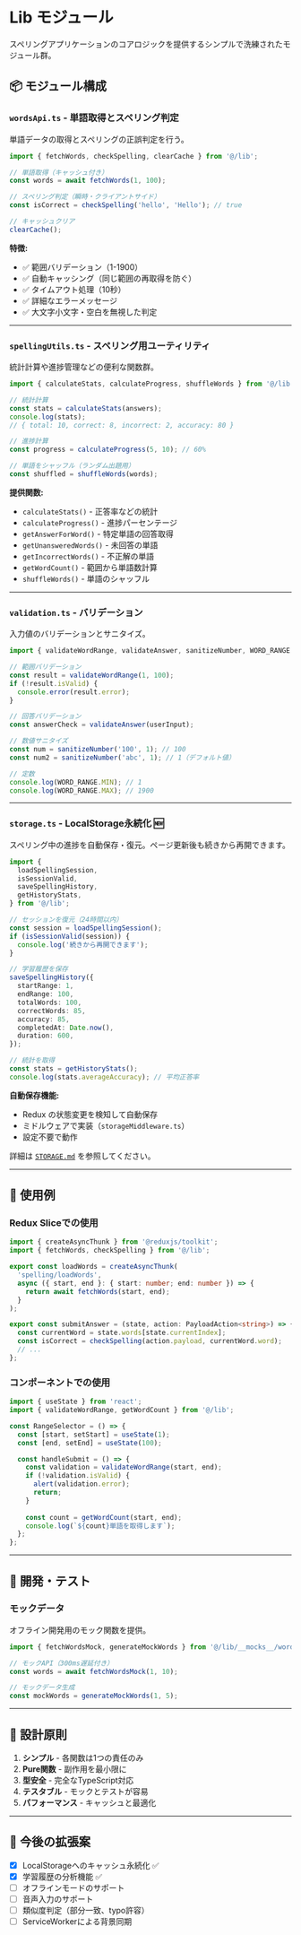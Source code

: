 # Lib モジュール

スペリングアプリケーションのコアロジックを提供するシンプルで洗練されたモジュール群。

## 📦 モジュール構成

### `wordsApi.ts` - 単語取得とスペリング判定

単語データの取得とスペリングの正誤判定を行う。

```typescript
import { fetchWords, checkSpelling, clearCache } from '@/lib';

// 単語取得（キャッシュ付き）
const words = await fetchWords(1, 100);

// スペリング判定（瞬時・クライアントサイド）
const isCorrect = checkSpelling('hello', 'Hello'); // true

// キャッシュクリア
clearCache();
```

**特徴:**
- ✅ 範囲バリデーション（1-1900）
- ✅ 自動キャッシング（同じ範囲の再取得を防ぐ）
- ✅ タイムアウト処理（10秒）
- ✅ 詳細なエラーメッセージ
- ✅ 大文字小文字・空白を無視した判定

---

### `spellingUtils.ts` - スペリング用ユーティリティ

統計計算や進捗管理などの便利な関数群。

```typescript
import { calculateStats, calculateProgress, shuffleWords } from '@/lib';

// 統計計算
const stats = calculateStats(answers);
console.log(stats);
// { total: 10, correct: 8, incorrect: 2, accuracy: 80 }

// 進捗計算
const progress = calculateProgress(5, 10); // 60%

// 単語をシャッフル（ランダム出題用）
const shuffled = shuffleWords(words);
```

**提供関数:**
- `calculateStats()` - 正答率などの統計
- `calculateProgress()` - 進捗パーセンテージ
- `getAnswerForWord()` - 特定単語の回答取得
- `getUnansweredWords()` - 未回答の単語
- `getIncorrectWords()` - 不正解の単語
- `getWordCount()` - 範囲から単語数計算
- `shuffleWords()` - 単語のシャッフル

---

### `validation.ts` - バリデーション

入力値のバリデーションとサニタイズ。

```typescript
import { validateWordRange, validateAnswer, sanitizeNumber, WORD_RANGE } from '@/lib';

// 範囲バリデーション
const result = validateWordRange(1, 100);
if (!result.isValid) {
  console.error(result.error);
}

// 回答バリデーション
const answerCheck = validateAnswer(userInput);

// 数値サニタイズ
const num = sanitizeNumber('100', 1); // 100
const num2 = sanitizeNumber('abc', 1); // 1（デフォルト値）

// 定数
console.log(WORD_RANGE.MIN); // 1
console.log(WORD_RANGE.MAX); // 1900
```

---

### `storage.ts` - LocalStorage永続化 🆕

スペリング中の進捗を自動保存・復元。ページ更新後も続きから再開できます。

```typescript
import {
  loadSpellingSession,
  isSessionValid,
  saveSpellingHistory,
  getHistoryStats,
} from '@/lib';

// セッションを復元（24時間以内）
const session = loadSpellingSession();
if (isSessionValid(session)) {
  console.log('続きから再開できます');
}

// 学習履歴を保存
saveSpellingHistory({
  startRange: 1,
  endRange: 100,
  totalWords: 100,
  correctWords: 85,
  accuracy: 85,
  completedAt: Date.now(),
  duration: 600,
});

// 統計を取得
const stats = getHistoryStats();
console.log(stats.averageAccuracy); // 平均正答率
```

**自動保存機能:**
- Redux の状態変更を検知して自動保存
- ミドルウェアで実装（`storageMiddleware.ts`）
- 設定不要で動作

詳細は [`STORAGE.md`](./STORAGE.md) を参照してください。

---

## 🎯 使用例

### Redux Sliceでの使用

```typescript
import { createAsyncThunk } from '@reduxjs/toolkit';
import { fetchWords, checkSpelling } from '@/lib';

export const loadWords = createAsyncThunk(
  'spelling/loadWords',
  async ({ start, end }: { start: number; end: number }) => {
    return await fetchWords(start, end);
  }
);

export const submitAnswer = (state, action: PayloadAction<string>) => {
  const currentWord = state.words[state.currentIndex];
  const isCorrect = checkSpelling(action.payload, currentWord.word);
  // ...
};
```

### コンポーネントでの使用

```typescript
import { useState } from 'react';
import { validateWordRange, getWordCount } from '@/lib';

const RangeSelector = () => {
  const [start, setStart] = useState(1);
  const [end, setEnd] = useState(100);

  const handleSubmit = () => {
    const validation = validateWordRange(start, end);
    if (!validation.isValid) {
      alert(validation.error);
      return;
    }
    
    const count = getWordCount(start, end);
    console.log(`${count}単語を取得します`);
  };
};
```

---

## 🧪 開発・テスト

### モックデータ

オフライン開発用のモック関数を提供。

```typescript
import { fetchWordsMock, generateMockWords } from '@/lib/__mocks__/wordsApi.mock';

// モックAPI（300ms遅延付き）
const words = await fetchWordsMock(1, 10);

// モックデータ生成
const mockWords = generateMockWords(1, 5);
```

---

## 📝 設計原則

1. **シンプル** - 各関数は1つの責任のみ
2. **Pure関数** - 副作用を最小限に
3. **型安全** - 完全なTypeScript対応
4. **テスタブル** - モックとテストが容易
5. **パフォーマンス** - キャッシュと最適化

---

## 🔧 今後の拡張案

- [x] LocalStorageへのキャッシュ永続化 ✅
- [x] 学習履歴の分析機能 ✅
- [ ] オフラインモードのサポート
- [ ] 音声入力のサポート
- [ ] 類似度判定（部分一致、typo許容）
- [ ] ServiceWorkerによる背景同期
